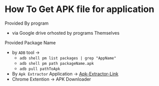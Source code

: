 # How To Get APK file for application

Provided By program&#x20;

* via Google drive orhosted by programs Themselves

Provided Package Name&#x20;

* by `ADB` tool ->
  * &#x20;`adb shell pm list packages | grep "AppName"`
  * `adb shell pm path packageName.apk`
  * `adb pull pathToApk`
* By `Apk Extractor` Application -> [Apk-Extractor-Link](https://apk-extractor.en.uptodown.com/android#google\_vignette)
* Chrome Extention -> APK Downloader
